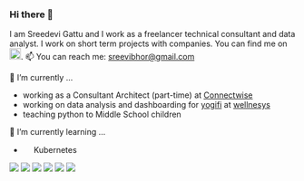 ### Hi there 👋

I am Sreedevi Gattu and I work as a freelancer technical consultant and data analyst. I work on short term projects with companies. You can find me on 
<a href="https://www.linkedin.com/in/sreedevi-gattu/"><img src="https://simpleicons.org/icons/linkedin.svg" width="20"></a>.
📫 You can reach me: <sreevibhor@gmail.com>

🔭 I’m currently  ...
- working as a Consultant Architect (part-time) at [Connectwise](https://www.connectwise.com/) 
- working on data analysis and dashboarding for [yogifi](https://www.yogifi.fit/) at [wellnesys](https://wellnesys.com/)
- teaching python to Middle School children

🌱 I’m currently learning ...
- <img src= "https://simpleicons.org/icons/kubernetes.svg" width="15"> Kubernetes

![](https://img.shields.io/badge/OS-Linux-informational?style=flat&color=2bbc8a) 
![](https://img.shields.io/badge/OS-Windows-informational?style=flat&color=2bbc8a) 
![](https://img.shields.io/badge/Editor-Visual%20Studio%20Code-informational?style=flat&color=2bbc8a) 
![](https://img.shields.io/badge/Code-Python-informational?style=flat&color=2bbc8a)
![](https://img.shields.io/badge/Tools-Docker-informational?style=flat&color=2bbc8a)
![](https://img.shields.io/badge/Cloud-Google%20Cloud-informational?style=flat&color=2bbc8a)

